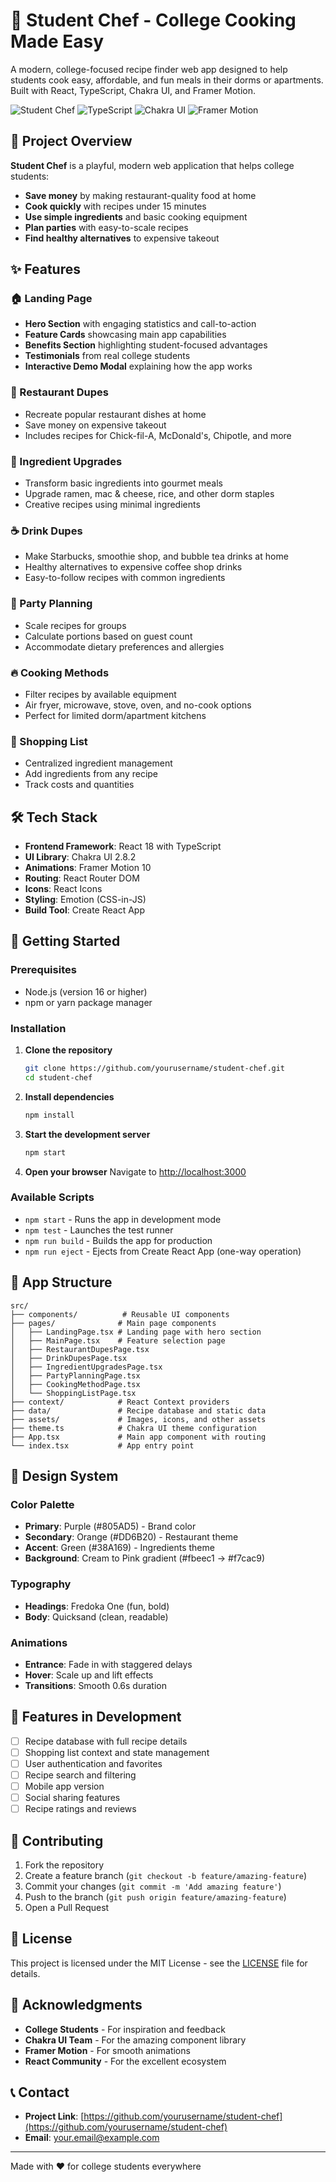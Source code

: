 # 🍕 Student Chef - College Cooking Made Easy

A modern, college-focused recipe finder web app designed to help students cook easy, affordable, and fun meals in their dorms or apartments. Built with React, TypeScript, Chakra UI, and Framer Motion.

![Student Chef](https://img.shields.io/badge/React-18.0.0-blue?logo=react)
![TypeScript](https://img.shields.io/badge/TypeScript-5.0-blue?logo=typescript)
![Chakra UI](https://img.shields.io/badge/Chakra%20UI-2.8.2-purple?logo=chakra-ui)
![Framer Motion](https://img.shields.io/badge/Framer%20Motion-10.0-green)

## 🎯 Project Overview

**Student Chef** is a playful, modern web application that helps college students:
- **Save money** by making restaurant-quality food at home
- **Cook quickly** with recipes under 15 minutes
- **Use simple ingredients** and basic cooking equipment
- **Plan parties** with easy-to-scale recipes
- **Find healthy alternatives** to expensive takeout

## ✨ Features

### 🏠 Landing Page
- **Hero Section** with engaging statistics and call-to-action
- **Feature Cards** showcasing main app capabilities
- **Benefits Section** highlighting student-focused advantages
- **Testimonials** from real college students
- **Interactive Demo Modal** explaining how the app works

### 🍔 Restaurant Dupes
- Recreate popular restaurant dishes at home
- Save money on expensive takeout
- Includes recipes for Chick-fil-A, McDonald's, Chipotle, and more

### 🥕 Ingredient Upgrades
- Transform basic ingredients into gourmet meals
- Upgrade ramen, mac & cheese, rice, and other dorm staples
- Creative recipes using minimal ingredients

### ☕ Drink Dupes
- Make Starbucks, smoothie shop, and bubble tea drinks at home
- Healthy alternatives to expensive coffee shop drinks
- Easy-to-follow recipes with common ingredients

### 🎉 Party Planning
- Scale recipes for groups
- Calculate portions based on guest count
- Accommodate dietary preferences and allergies

### 🔥 Cooking Methods
- Filter recipes by available equipment
- Air fryer, microwave, stove, oven, and no-cook options
- Perfect for limited dorm/apartment kitchens

### 🛒 Shopping List
- Centralized ingredient management
- Add ingredients from any recipe
- Track costs and quantities

## 🛠️ Tech Stack

- **Frontend Framework**: React 18 with TypeScript
- **UI Library**: Chakra UI 2.8.2
- **Animations**: Framer Motion 10
- **Routing**: React Router DOM
- **Icons**: React Icons
- **Styling**: Emotion (CSS-in-JS)
- **Build Tool**: Create React App

## 🚀 Getting Started

### Prerequisites
- Node.js (version 16 or higher)
- npm or yarn package manager

### Installation

1. **Clone the repository**
   ```bash
   git clone https://github.com/yourusername/student-chef.git
   cd student-chef
   ```

2. **Install dependencies**
   ```bash
   npm install
   ```

3. **Start the development server**
   ```bash
   npm start
   ```

4. **Open your browser**
   Navigate to [http://localhost:3000](http://localhost:3000)

### Available Scripts

- `npm start` - Runs the app in development mode
- `npm test` - Launches the test runner
- `npm run build` - Builds the app for production
- `npm run eject` - Ejects from Create React App (one-way operation)

## 📱 App Structure

```
src/
├── components/          # Reusable UI components
├── pages/              # Main page components
│   ├── LandingPage.tsx # Landing page with hero section
│   ├── MainPage.tsx    # Feature selection page
│   ├── RestaurantDupesPage.tsx
│   ├── DrinkDupesPage.tsx
│   ├── IngredientUpgradesPage.tsx
│   ├── PartyPlanningPage.tsx
│   ├── CookingMethodPage.tsx
│   └── ShoppingListPage.tsx
├── context/            # React Context providers
├── data/               # Recipe database and static data
├── assets/             # Images, icons, and other assets
├── theme.ts            # Chakra UI theme configuration
├── App.tsx             # Main app component with routing
└── index.tsx           # App entry point
```

## 🎨 Design System

### Color Palette
- **Primary**: Purple (#805AD5) - Brand color
- **Secondary**: Orange (#DD6B20) - Restaurant theme
- **Accent**: Green (#38A169) - Ingredients theme
- **Background**: Cream to Pink gradient (#fbeec1 → #f7cac9)

### Typography
- **Headings**: Fredoka One (fun, bold)
- **Body**: Quicksand (clean, readable)

### Animations
- **Entrance**: Fade in with staggered delays
- **Hover**: Scale up and lift effects
- **Transitions**: Smooth 0.6s duration

## 🧪 Features in Development

- [ ] Recipe database with full recipe details
- [ ] Shopping list context and state management
- [ ] User authentication and favorites
- [ ] Recipe search and filtering
- [ ] Mobile app version
- [ ] Social sharing features
- [ ] Recipe ratings and reviews

## 🤝 Contributing

1. Fork the repository
2. Create a feature branch (`git checkout -b feature/amazing-feature`)
3. Commit your changes (`git commit -m 'Add amazing feature'`)
4. Push to the branch (`git push origin feature/amazing-feature`)
5. Open a Pull Request

## 📄 License

This project is licensed under the MIT License - see the [LICENSE](LICENSE) file for details.

## 🙏 Acknowledgments

- **College Students** - For inspiration and feedback
- **Chakra UI Team** - For the amazing component library
- **Framer Motion** - For smooth animations
- **React Community** - For the excellent ecosystem

## 📞 Contact

- **Project Link**: [https://github.com/yourusername/student-chef](https://github.com/yourusername/student-chef)
- **Email**: your.email@example.com

---

Made with ❤️ for college students everywhere
